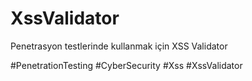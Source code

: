 # XssValidator

Penetrasyon testlerinde kullanmak için XSS Validator


#PenetrationTesting #CyberSecurity #Xss #XssValidator 
